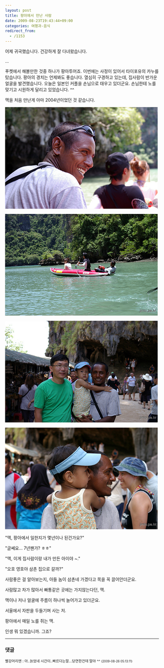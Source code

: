 ```yaml
---
layout: post
title: 팡아에서 만난 사람
date: 2009-08-23T19:43:44+09:00
categories: 여행과-음식
redirect_from:
  - /1153
---
```


어제 귀국했습니다. 건강하게 잘 다녀왔습니다.

...

푸켓에서 해볼만한 것중 하나가 팡아투어죠. 이번에는 사정이 있어서 타이포유의 카누를 탔습니다. 팡아의 경치는 언제봐도 좋습니다. 열심히 구경하고 있는데, 집사람이 반가운 얼굴을 발견했습니다. 오늘은 일본인 커플을 손님으로 태우고 있더군요. 손님한테 노를 맞기고 시원하게 달리고 있었습니다. ^^

맥을 처음 만난게 아마 2004년이었던 것 같습니다.

![ ](/assets/media/uploads_1_cfile4.uf.2010951E4A911D3E8D4B86.jpg)

![ ](/assets/media/uploads_1_cfile2.uf.1210951E4A911D3F8E94D4.jpg)

![ ](/assets/media/uploads_1_cfile21.uf.1210951E4A911D408F340E.jpg)

![ ](/assets/media/uploads_1_cfile21.uf.1110951E4A911D4090E5F5.jpg)

"맥, 팡아에서 일한지가 몇년이나 된건가요?"

"글쎄요... 7년짼가? ㅎㅎ"

"맥, 이게 집사람이랑 내가 만든 아이야 ~."

"오호 영호야 삼촌 집으로 갈까?"

 

사람좋은 걸 알아보는지, 아들 놈이 삼촌네 가겠다고 목을 꼭 끌어안더군요.

사람많고 차가 많아서 빠통같은 곳에는 가지않는다던, 맥.

맥이나 저나 얼굴에 주름이 하나씩 늘어가고 있더군요.

 

서울에서 자판을 두들기며 사는 저.

팡아에서 매일 노를 쥐는 맥.

 

인생 뭐 있겠습니까. 그죠?

* * *

### 댓글



<!--- cmt:1194 --->
<!--- mail: --->
<!--- parent:0 --->

<small class=comment>빨강머리앤 : 아..늙었네 시간이..빠르다는말...당연한건데 말야 ^^ <small>(2009-08-26 05:13:11)</small></small>

